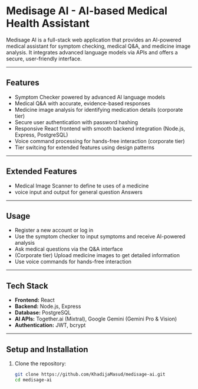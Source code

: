 # Medisage AI - AI-based Medical Health Assistant

Medisage AI is a full-stack web application that provides an AI-powered medical assistant for symptom checking, medical Q&A, and medicine image analysis. It integrates advanced language models via APIs and offers a secure, user-friendly interface.

---

## Features

- Symptom Checker powered by advanced AI language models  
- Medical Q&A with accurate, evidence-based responses  
- Medicine image analysis for identifying medication details (corporate tier)  
- Secure user authentication with password hashing  
- Responsive React frontend with smooth backend integration (Node.js, Express, PostgreSQL)  
- Voice command processing for hands-free interaction (corporate tier)
- Tier switcing for extended features using design patterns
---
 ## Extended Features
- Medical Image Scanner to define te uses of a medicine
- voice input and output for general question Answers

---
 ## Usage
- Register a new account or log in
- Use the symptom checker to input symptoms and receive AI-powered analysis
- Ask medical questions via the Q&A interface  
- (Corporate tier) Upload medicine images to get detailed information
- Use voice commands for hands-free interaction
 
 ---
## Tech Stack

- **Frontend:** React  
- **Backend:** Node.js, Express  
- **Database:** PostgreSQL  
- **AI APIs:** Together.ai (Mixtral), Google Gemini (Gemini Pro & Vision)  
- **Authentication:** JWT, bcrypt  

---

## Setup and Installation

1. Clone the repository:
   ```bash
   git clone https://github.com/KhadijaMasud/medisage-ai.git
   cd medisage-ai
